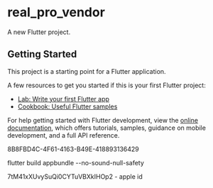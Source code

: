 # real_pro_vendor

A new Flutter project.

## Getting Started

This project is a starting point for a Flutter application.

A few resources to get you started if this is your first Flutter project:

- [Lab: Write your first Flutter app](https://docs.flutter.dev/get-started/codelab)
- [Cookbook: Useful Flutter samples](https://docs.flutter.dev/cookbook)

For help getting started with Flutter development, view the
[online documentation](https://docs.flutter.dev/), which offers tutorials,
samples, guidance on mobile development, and a full API reference.


8B8FBD4C-4F61-4163-B49E-418893136429

flutter build appbundle --no-sound-null-safety


7tM41xXUvySuQi0CYTuVBXkIHOp2 - apple id
